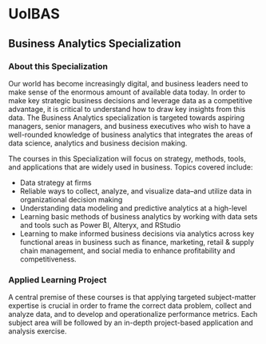 # UoIBAS
## Business Analytics Specialization
### About this Specialization


Our world has become increasingly digital, and business leaders need to make sense of the enormous amount of available data today. In order to make key strategic business decisions and leverage data as a competitive advantage, it is critical to understand how to draw key insights from this data. The Business Analytics specialization is targeted towards aspiring managers, senior managers, and business executives who wish to have a well-rounded knowledge of business analytics that integrates the areas of data science, analytics and business decision making. 

The courses in this Specialization will focus on strategy, methods, tools, and applications that are widely used in business. Topics covered include: 

   - Data strategy at firms 
   - Reliable ways to collect, analyze, and visualize data–and utilize data in organizational decision making 
   - Understanding data modeling and predictive analytics at a high-level
   - Learning basic methods of business analytics by working with data sets and tools such as Power BI, Alteryx, and RStudio
   - Learning to make informed business decisions via analytics across key functional areas in business such as finance, marketing, retail & supply chain management, and social media to enhance profitability and competitiveness. 

### Applied Learning Project

A central premise of these courses is that applying targeted subject-matter expertise is crucial in order to frame the correct data problem, collect and analyze data, and to develop and operationalize performance metrics. Each subject area will be followed by an in-depth project-based application and analysis exercise.
